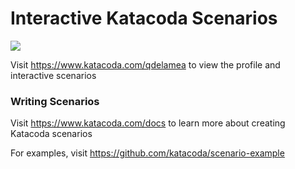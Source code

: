 # Interactive Katacoda Scenarios

[![](http://shields.katacoda.com/katacoda/qdelamea/count.svg)](https://www.katacoda.com/qdelamea "Get your profile on Katacoda.com")

Visit https://www.katacoda.com/qdelamea to view the profile and interactive scenarios

### Writing Scenarios
Visit https://www.katacoda.com/docs to learn more about creating Katacoda scenarios

For examples, visit https://github.com/katacoda/scenario-example
